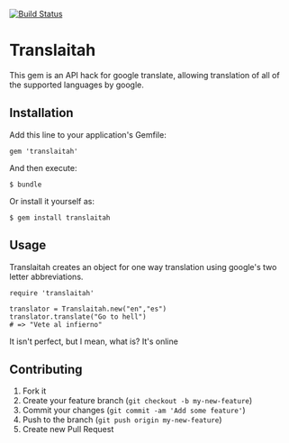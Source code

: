 [![Build Status](https://travis-ci.org/ajakate/translaitah.svg?branch=master)](https://travis-ci.org/ajakate/translaitah)

# Translaitah

This gem is an API hack for google translate, allowing translation of all of the supported languages by google.

## Installation

Add this line to your application's Gemfile:

    gem 'translaitah'

And then execute:

    $ bundle

Or install it yourself as:

    $ gem install translaitah

## Usage

Translaitah creates an object for one way translation using google's two letter abbreviations.

    require 'translaitah'

    translator = Translaitah.new("en","es")
    translator.translate("Go to hell")
    # => "Vete al infierno"

It isn't perfect, but I mean, what is? It's online

## Contributing

1. Fork it
2. Create your feature branch (`git checkout -b my-new-feature`)
3. Commit your changes (`git commit -am 'Add some feature'`)
4. Push to the branch (`git push origin my-new-feature`)
5. Create new Pull Request
